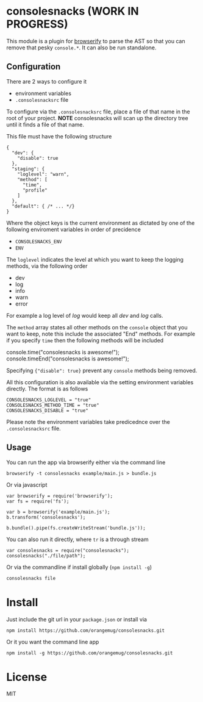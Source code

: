# consolesnacks (WORK IN PROGRESS)
This module is a plugin for [browserify](http://browserify.org) to parse the AST so that you can remove that pesky `console.*`. It can also be run standalone.


## Configuration
There are 2 ways to configure it

 * environment variables
 * `.consolesnacksrc` file

To configure via the `.consolesnacksrc` file, place a file of that name in the root of your project. **NOTE** consolesnacks will scan up the directory tree until it finds a file of that name.

This file must have the following structure

    {
      "dev": {
        "disable": true
      },
      "staging": {
        "loglevel": "warn",
        "method": [
          "time",
          "profile"
        ]
      },
      "default": { /* ... */}
    }

Where the object keys is the current environment as dictated by one of the following enviroment variables in order of precidence

 * `CONSOLESNACKS_ENV`
 * `ENV`

The `loglevel` indicates the level at which you want to keep the logging methods, via the following order

 * dev
 * log
 * info
 * warn
 * error

For example a log level of *log* would keep all *dev* and *log* calls.

The `method` array states all other methods on the `console` object that you want to keep, note this include the associated "End" methods. For example if you specify `time` then the following methods will be included

   console.time("consolesnacks is awesome!");
   console.timeEnd("consolesnacks is awesome!");

Specifying `{"disable": true}` prevent any `console` methods being removed.

All this configuration is also available via the setting environment variables directly. The format is as follows

    CONSOLESNACKS_LOGLEVEL = "true"
    CONSOLESNACKS_METHOD_TIME = "true"
    CONSOLESNACKS_DISABLE = "true"

Please note the environment variables take predicednce over the `.consolesnacksrc` file.


## Usage
You can run the app via browserify either via the command line

    browserify -t consolesnacks example/main.js > bundle.js

Or via javascript

    var browserify = require('browserify');
    var fs = require('fs');

    var b = browserify('example/main.js');
    b.transform('consolesnacks');

    b.bundle().pipe(fs.createWriteStream('bundle.js'));

You can also run it directly, where `tr` is a through stream

    var consolesnacks = require("consolesnacks");
    consolesnacks("./file/path");

Or via the commandline if install globally (`npm install -g`)

    consolesnacks file


# Install
Just include the git url in your `package.json` or install via

    npm install https://github.com/orangemug/consolesnacks.git

Or it you want the command line app

    npm install -g https://github.com/orangemug/consolesnacks.git

# License
MIT
